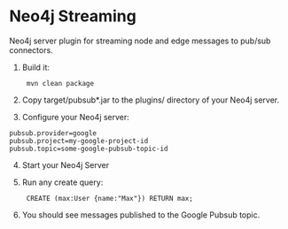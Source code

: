 Neo4j Streaming
===========

Neo4j server plugin for streaming node and edge messages to pub/sub
connectors.

1. Build it:

        mvn clean package

2. Copy target/pubsub*.jar to the plugins/ directory of your Neo4j server.

3.  Configure your Neo4j server:

```
pubsub.provider=google
pubsub.project=my-google-project-id
pubsub.topic=some-google-pubsub-topic-id
```

4. Start your Neo4j Server

4. Run any create query:

        CREATE (max:User {name:"Max"}) RETURN max;

5. You should see messages published to the Google Pubsub topic.
    

